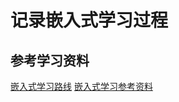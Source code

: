 # 记录嵌入式学习过程
## 参考学习资料
[嵌入式学习路线](https://blog.csdn.net/wangshuaiwsws95/article/details/107830452)
[嵌入式学习参考资料](https://github.com/hansonwang99/JavaCollection)
